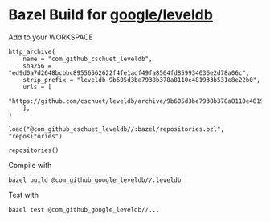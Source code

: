 # Bazel Build for [google/leveldb](https://github.com/google/leveldb)

Add to your WORKSPACE

```
http_archive(
    name = "com_github_cschuet_leveldb",
    sha256 = "ed9d0a7d2648bcbbc89556562622f4fe1adf49fa8564fd859934636e2d78a06c",
    strip_prefix = "leveldb-9b605d3be7938b378a8110e481933b531e8e22b0",
    urls = [
        "https://github.com/cschuet/leveldb/archive/9b605d3be7938b378a8110e481933b531e8e22b0.tar.gz",
    ],
)

load("@com_github_cschuet_leveldb//:bazel/repositories.bzl", "repositories")

repositories()
```

Compile with
```
bazel build @com_github_google_leveldb//:leveldb
```

Test with
```
bazel test @com_github_google_leveldb//...
```
